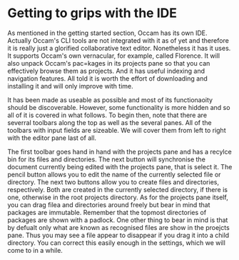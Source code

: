 # Getting to grips with the IDE

As mentioned in the getting started section, Occam has its own IDE. 
Actually Occam's CLI tools are not integrated with it as of yet and therefore it is really just a glorified collaborative text editor.
Nonetheless it has it uses. 
It supports Occam's own vernacular, for example, called Florence. 
It will also unpack Occam's pac=kages in its projects pane so that you can effectively browse them as projects. 
And it has useful indexing and navigation features.
All told it is worth the effort of downloading and installing it and will only improve with time.

It has been made as useable as possible and most of its functionaoity should be discoverable.
However, some functionality is more hidden and so all of it is covered in what follows.
To begin then, note that there are severral toolbars along the top as well as the several panes.
All of the toolbars with input fields are sizeable.
We will cover them from left to right with the editor pane last of all.

The first toolbar goes hand in hand with the projects pane and has a recylce bin for its files and directories.
The next button will synchronise the document currently being edited with the projects pane, that is select it.
The pencil button allows you to edit the name of the currently selected file or directory.
The next two buttons allow you to create files and directories, respectively.
Both are created in the currently selected directory, if there is one, otherwise in the root projects directory.
As for the projects pane itself, you can drag filea and directories around freely but bear in mind that packages are immutable.
Remember that the topmost directories of packages are shown with a padlock.
One other thing to bear in mind is that by defualt only what are known as recognised files are show in the proejcts pane.
Thus you may see a file appear to disappear if you drag it into a child directory.
You can correct this easily enough in the settings, which we will come to in a while.
